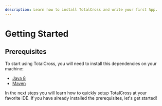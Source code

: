 ```yaml
---
description: Learn how to install TotalCross and write your first App.
---
```


# Getting Started

## Prerequisites

To start using TotalCross, you will need to install this dependencies on your machine:

* [Java 8](../miscelaneous/java-8.md) 
* [Maven](../miscelaneous/maven.md)

In the next steps you will learn how to quickly setup TotalCross at your favorite IDE. If you have already installed the prerequisites, let's get started!  

